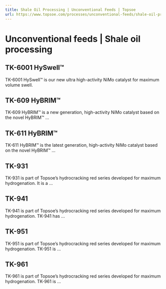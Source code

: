 ```yaml
---
title: Shale Oil Processing | Unconventional Feeds | Topsoe
url: https://www.topsoe.com/processes/unconventional-feeds/shale-oil-processing#main-content
---
```


# Unconventional feeds | Shale oil processing

## TK-6001 HySwell™

TK-6001 HySwell™ is our new ultra high-activity NiMo catalyst for maximum volume swell.

## TK-609 HyBRIM™

TK-609 HyBRIM™ is a new generation, high-activity NiMo catalyst based on the novel HyBRIM™ ...

## TK-611 HyBRIM™

TK-611 HyBRIM™ is the latest generation, high-activity NiMo catalyst based on the novel HyBRIM™ ...

## TK-931

TK-931 is part of Topsoe’s hydrocracking red series developed for maximum hydrogenation. It is a ...

## TK-941

TK-941 is part of Topsoe’s hydrocracking red series developed for maximum hydrogenation. TK-941 has ...

## TK-951

TK-951 is part of Topsoe’s hydrocracking red series developed for maximum hydrogenation. TK-951 is ...

## TK-961

TK-961 is part of Topsoe’s hydrocracking red series developed for maximum hydrogenation. TK-961 is ...